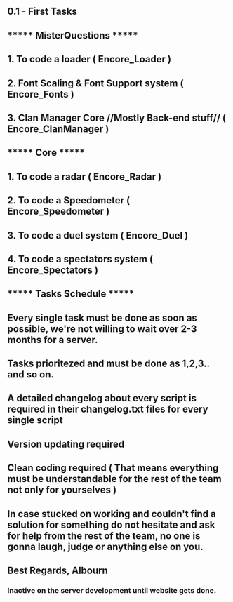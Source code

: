 ## 0.1 - First Tasks

## ***** MisterQuestions ***** ##
## 1. To code a loader ( Encore_Loader )
## 2. Font Scaling & Font Support system ( Encore_Fonts )
## 3. Clan Manager Core //Mostly Back-end stuff// ( Encore_ClanManager )


## ***** Core ***** ##
## 1. To code a radar ( Encore_Radar )
## 2. To code a Speedometer ( Encore_Speedometer )
## 3. To code a duel system ( Encore_Duel )
## 4. To code a spectators system ( Encore_Spectators )

## ***** Tasks Schedule ***** ##
## Every single task must be done as soon as possible, we're not willing to wait over 2-3 months for a server.
## Tasks prioritezed and must be done as 1,2,3.. and so on.
## A detailed changelog about every script is required in their changelog.txt files for every single script
## Version updating required
## Clean coding required ( That means everything must be understandable for the rest of the team not only for yourselves )
## In case stucked on working and couldn't find a solution for something do not hesitate and ask for help from the rest of the team, no one is gonna laugh, judge or anything else on you.






## Best Regards, Albourn
### Inactive on the server development until website gets done.
